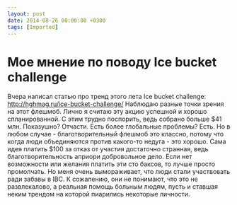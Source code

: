 ```yaml
---
layout: post
date: 2014-08-26 00:00:00 +0300
tags: [Imported]
---
```

# Мое мнение по поводу Ice bucket challenge

Вчера написал статью про тренд этого лета Ice bucket challenge: http://hghmag.ru/ice-bucket-challenge/ Наблюдаю разные точки зрения на этот флешмоб. Лично я считаю эту акцию успешной и хорошо спланированной. С этим трудно поспорить, ведь собрано больше $41 млн. Показушно? Отчасти. Есть более глобальные проблемы? Есть. Но в любом случае - благотворительный флешмоб это классно, потому что когда люди объединяются против какого-то недуга - это хорошо. Сама идея платить $100 за отказ от участия достаточно странная, ведь благотворительность априори добровольное дело. Если нет возможности или желания платить эти сто баксов, то лучше просто промолчать. Но меня очень вымораживает, что люди стали участвовать ради забавы в IBC. К сожалению, они не понимают, что это не развлекалово, а реальная помощь больным людям, пусть и ставшая неким трендом на которой пиарились некоторые личности.
